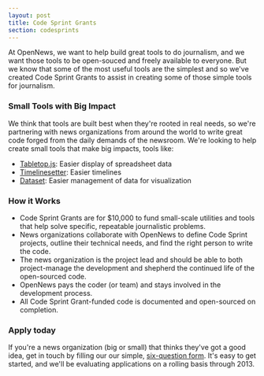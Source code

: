 ```yaml
---
layout: post
title: Code Sprint Grants
section: codesprints
---
```

<p class="bodybig">
At OpenNews, we want to help build great tools to do journalism, and we want those tools to be open-souced and freely available to everyone. But we know  that some of the most useful tools are the simplest and so we've created Code Sprint Grants to assist in creating some of those simple tools for journalism.
</p>
<h3>Small Tools with Big Impact</h3>
<p>We think that tools are built best when they're rooted in real needs, so we're partnering with news organizations from around the world to write great code forged from the daily demands of the newsroom. We're looking to help create small tools that make big impacts, tools like:
<ul>
<li><a href="https://github.com/jsoma/tabletop">Tabletop.js</a>: Easier display of spreadsheet data
<li><a href="http://propublica.github.com/timeline-setter/">Timelinesetter</a>: Easier timelines
<li><a href="http://misoproject.com/dataset/">Dataset</a>: Easier management of data for visualization
</ul>

<h3>How it Works</h3>
<ul>
<li>Code Sprint Grants are for $10,000 to fund small-scale utilities and tools that help solve specific, repeatable journalistic problems.
<li>News organizations collaborate with OpenNews to define Code Sprint projects, outline their technical needs, and find the right person to write the code.
<li>The news organization is the project lead and should be able to both project-manage the development and shepherd the continued  life of the open-sourced code.
<li>OpenNews pays the coder (or team) and stays involved in the development process.
<li>All Code Sprint Grant-funded code is documented and open-sourced on completion.
</ul>
<h3>Apply today</h3>
<p>If you're a news organization (big or small) that thinks they've got a good idea, get in touch by filling our our simple, <a href="https://donate.mozilla.org/page/signup/opennews-code-sprint-grant-application">six-question form</a>. It's easy to get started, and we'll be evaluating applications on a rolling basis through 2013.
